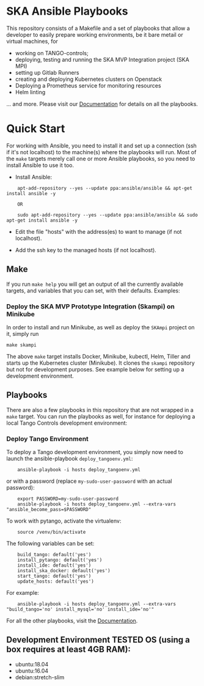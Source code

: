 # SKA Ansible Playbooks
This repository consists of a Makefile and a set of playbooks that allow a developer to easily prepare working environments, be it bare metail or virtual machines, for

* working on TANGO-controls;
* deploying, testing and running the SKA MVP Integration project (SKA MPI)
* setting up Gitlab Runners
* creating and deploying Kubernetes clusters on Openstack
* Deploying a Prometheus service for monitoring resources
* Helm linting

... and more. Please visit our [Documentation](https://developer.skatelescope.org/projects/ansible-playbooks/en/latest/) for details on all the playbooks.

# Quick Start

For working with Ansible, you need to install it and set up a connection (ssh if it's not localhost) to the machine(s) where the playbooks will run. Most of the `make` targets merely call one or more Ansible playbooks, so you need to install Ansible to use it too.

* Install Ansible:
``` 
    apt-add-repository --yes --update ppa:ansible/ansible && apt-get install ansible -y
    
    OR

    sudo apt-add-repository --yes --update ppa:ansible/ansible && sudo apt-get install ansible -y

```

* Edit the file "hosts" with the address(es) to want to manage (if not localhost).

* Add the ssh key to the managed hosts (if not localhost). 

## Make

If you run `make help` you will get an output of all the currently available targets, and variables that you can set, with their defaults. Examples:

### Deploy the SKA MVP Prototype Integration (Skampi) on Minikube

In order to install and run Minikube, as well as deploy the `SKAmpi` project on it, simply run
```
make skampi
```
The above `make` target installs Docker, Minikube, kubectl, Helm, Tiller and starts up the Kubernetes cluster (Minikube). It clones the `skampi` repository but not for development purposes. See example below for setting up a development environment.

## Playbooks
There are also a few playbooks in this repository that are not wrapped in a `make` target. You can run the playbooks as well, for instance for deploying a local Tango Controls development environment:

### Deploy Tango Environment

To deploy a Tango development environment, you simply now need to launch the ansible-playbook `deploy_tangoenv.yml`:
``` 
    ansible-playbook -i hosts deploy_tangoenv.yml 
```
or with a password (replace `my-sudo-user-password` with an actual password): 
```
    export PASSWORD=my-sudo-user-password
    ansible-playbook -i hosts deploy_tangoenv.yml --extra-vars "ansible_become_pass=$PASSWORD"
```

To work with pytango, activate the virtualenv:
``` 
    source /venv/bin/activate
```

The following variables can be set:
```
    build_tango: default('yes')
    install_pytango: default('yes')
    install_ide: default('yes')
    install_ska_docker: default('yes')
    start_tango: default('yes')
    update_hosts: default('yes')
```

For example:
```
    ansible-playbook -i hosts deploy_tangoenv.yml --extra-vars "build_tango='no' install_mysql='no' install_ide='no'"
```

For all the other playbooks, visit the [Documentation](https://developer.skatelescope.org/projects/ansible-playbooks/en/latest/).

## Development Environment TESTED OS (using a box requires at least 4GB RAM):
* ubuntu:18.04
* ubuntu:16.04
* debian:stretch-slim
